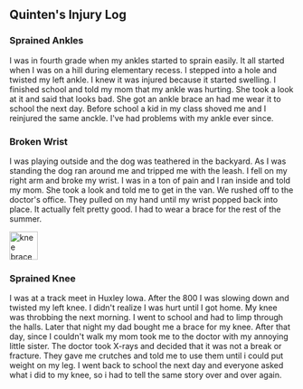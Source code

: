 ## Quinten's Injury Log

### Sprained Ankles

I was in fourth grade when my ankles started to sprain easily.  It all started when I was on a hill during elementary recess. I stepped into a hole and twisted my left ankle.  I knew it was injured because it started swelling.  I finished school and told my mom that my ankle was hurting.  She took a look at it and said that looks bad.  She got an ankle brace an had me wear it to school the next day.  Before school a kid in my class shoved me and I reinjured the same anckle.  I've had problems with my ankle ever since.

### Broken Wrist

I was playing outside and the dog was teathered in the backyard.  As I was standing the dog ran around me and tripped me with the leash.  I fell on my right arm and broke my wrist.  I was in a ton of pain and I ran inside and told my mom.  She took a look and told me to get in the van.  We rushed off to the doctor's office.  They pulled on my hand until my wrist popped back into place.  It actually felt pretty good.  I had to wear a brace for the rest of the summer.  

<img src="http://www.breg.com/wp-content/uploads/product_images/FusionMensOAPlus_100.png" 
alt="knee brace" width="50" />

### Sprained Knee

I was at a track meet in Huxley Iowa.  After the 800 I was slowing down and twisted my left knee.  I didn't realize I was hurt until I got home.  My knee was throbbing the next morning.  I went to school and had to limp through the halls.  Later that night my dad bought me a brace for my knee. After that day, since I couldn't walk my mom took me to the doctor with my annoying little sister.  The doctor took X-rays and decided that it was not a break or fracture. They gave me crutches and told me to use them until i could put weight on my leg. I went back to school the next day and everyone asked what i did to my knee, so i had to tell the same story over and over again. 
